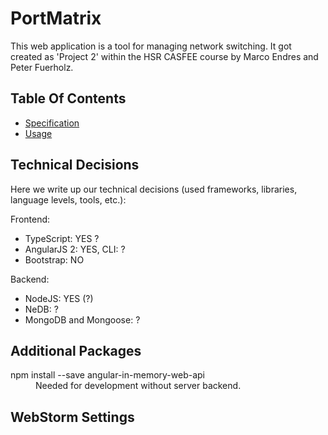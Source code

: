 # PortMatrix []()

This web application is a tool for managing network switching. It got created as 'Project 2' within the HSR CASFEE
course by Marco Endres and Peter Fuerholz.

## Table Of Contents
* [Specification](Specification.MD)
* [Usage](Usage.MD)


## Technical Decisions

Here we write up our technical decisions (used frameworks, libraries, language levels, tools, etc.):

Frontend:

* TypeScript: YES ?
* AngularJS 2: YES, CLI: ?
* Bootstrap: NO

Backend:

* NodeJS: YES (?)
* NeDB: ?
* MongoDB and Mongoose: ? 

## Additional Packages
<dl>
  <dt>npm install --save angular-in-memory-web-api</dt>
  <dd>Needed for development without server backend.</dd>
</dl>

## WebStorm Settings
